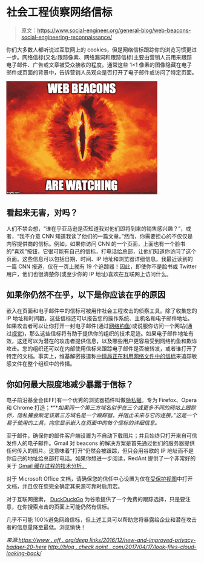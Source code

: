 # 社会工程侦察网络信标

> 原文：<https://www.social-engineer.org/general-blog/web-beacons-social-engineering-reconnaissance/>

你们大多数人都听说过互联网上的 cookies，但是网络信标跟踪你的浏览习惯更进一步。网络信标(又名:跟踪像素、网络漏洞和跟踪信标)主要由营销人员用来跟踪电子邮件、广告或文章被受众接收的程度。通常这些 1×1 像素的图像隐藏在电子邮件或页面的背景中，告诉营销人员观众是否打开了电子邮件或访问了特定页面。

![Web Beacons for Social Engineering Reconnaissance](img/07dbc265496165947bdb3990ba9a8863.png)

## 看起来无害，对吗？

人们不禁会想，“谁在乎亚马逊是否知道我对他们即将到来的销售感兴趣？”，或者，“我不介意 CNN 知道我读了他们的一篇文章。”然而，你需要担心的不仅仅是内容提供商的信标。例如，如果你访问 CNN 的一个页面，上面也有一个脸书的“喜欢”按钮，它很可能有自己的信标，打电话给总部，让他们知道你访问了这个页面。这些信息可以包括日期、时间、IP 地址和浏览器详细信息。我最近读到的一篇 CNN 报道，仅在一页上就有 19 个追踪器！因此，即使你不是脸书或 Twitter 用户，他们也很清楚你(或至少你的 IP 地址)喜欢在互联网上访问什么。

## 如果你仍然不在乎，以下是你应该在乎的原因

嵌入在页面和电子邮件中的信标可被用作社会工程攻击的侦察工具。除了收集您的 IP 地址和时间戳，这些信标还可以报告您的操作系统、主机名和电子邮件地址。如果攻击者可以让你打开一封电子邮件(通过[网络钓鱼](https://www.social-engineer.org/framework/attack-vectors/phishing-attacks-2/))或说服你访问一个网站(通过[视觉)](https://www.social-engineer.org/framework/attack-vectors/vishing/)，那么这些信标将有助于提供你的组织的技术足迹。如果电子邮件地址有效，这还可以为潜在的攻击者提供信息，以及哪些用户更容易受到网络钓鱼和欺诈攻击。您的组织还可以在内部使用信标来跟踪电子邮件是否被转发，或者谁打开了特定的文档。事实上，维基解密报道称[中情局正在利用网络文件中的信标](https://wikileaks.org/vault7/#Scribbles)来追踪敏感文件在整个组织中的传播。

## 你如何最大限度地减少暴露于信标？

电子前沿基金会(EFF)有一个优秀的浏览器插件叫做[隐私獾](https://www.eff.org/deeplinks/2016/12/new-and-improved-privacy-badger-20-here)。专为 Firefox、Opera 和 Chrome 打造；*“**如果同一个第三方域名似乎在三个或更多不同的网站上跟踪你，隐私獾会断定该第三方域名是一个跟踪器，并阻止未来与它的连接。”这是一个易于使用的工具，向您显示嵌入在页面中的每个信标的详细信息。*

至于邮件，确保你的邮件客户端设置为不自动下载图片；并且始终只打开来自可信发件人的电子邮件。Gmail 对 beacons 的解决方案是首先通过他们的服务器提供任何传入的图片。这意味着“打开”仍然会被跟踪，但只会用谷歌的 IP 地址而不是你自己的地址给总部打电话。如果你想进一步阅读，RedAnt 提供了一个非常好的关于 [Gmail 缓存过程的技术分析。](http://redant.com.au/how-we-do/cache-busting-gmail-new-image-caching/)

对于 Microsoft Office 文档，请确保您的信任中心设置为仅在[受保护视图](https://support.office.com/en-us/article/What-is-Protected-View-d6f09ac7-e6b9-4495-8e43-2bbcdbcb6653)中打开文档，并且仅在您完全确定其来源可靠时启用宏。

对于互联网搜索， [DuckDuckGo](https://duckduckgo.com/) 为谷歌提供了一个免费的跟踪选择，只是要注意，在你搜索点击的页面上可能仍然有信标。

几乎不可能 100%避免网络信标，但上述工具可以帮助您将暴露给企业和潜在攻击者的信息量降至最低。浏览愉快！

*来源:*[](https://en.wikipedia.org/wiki/Web_beacon)[](https://wikileaks.org/vault7/#Scribbles)[*https://www . eff . org/deep links/2016/12/new-and-improved-privacy-badger-20-here*](https://www.eff.org/deeplinks/2016/12/new-and-improved-privacy-badger-20-here) [*http://blog . check point . com/2017/04/17/look-files-cloud-looking-back/*](https://blog.checkpoint.com/2017/04/17/look-files-cloud-looking-back/)